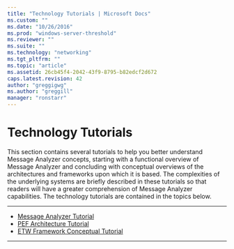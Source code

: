 ```yaml
---
title: "Technology Tutorials | Microsoft Docs"
ms.custom: ""
ms.date: "10/26/2016"
ms.prod: "windows-server-threshold"
ms.reviewer: ""
ms.suite: ""
ms.technology: "networking"
ms.tgt_pltfrm: ""
ms.topic: "article"
ms.assetid: 26cb45f4-2042-43f9-8795-b82edcf2d672
caps.latest.revision: 42
author: "greggigwg"
ms.author: "greggill"
manager: "ronstarr"
---
```


# Technology Tutorials

This section contains several tutorials to help you better understand Message Analyzer concepts, starting with a functional overview of Message Analyzer and concluding with conceptual overviews of the architectures and frameworks upon which it is based. The complexities of the underlying systems are briefly described in these tutorials so that readers will have a greater comprehension of Message Analyzer capabilities. The technology tutorials are contained in the topics below.

---

- [Message Analyzer Tutorial](message-analyzer-tutorial.md)
- [PEF Architecture Tutorial](pef-architecture-tutorial.md)
- [ETW Framework Conceptual Tutorial](etw-framework-conceptual-tutorial.md)

---